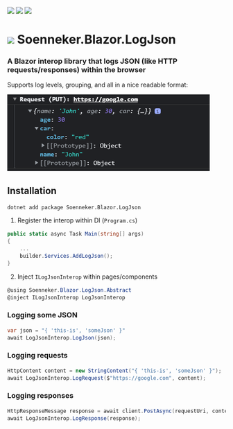 [![](https://img.shields.io/nuget/v/Soenneker.Blazor.LogJson.svg?style=for-the-badge)](https://www.nuget.org/packages/Soenneker.Blazor.LogJson/)
[![](https://img.shields.io/github/actions/workflow/status/soenneker/soenneker.blazor.logjson/publish-package.yml?style=for-the-badge)](https://github.com/soenneker/soenneker.blazor.logjson/actions/workflows/publish-package.yml)
[![](https://img.shields.io/nuget/dt/Soenneker.Blazor.LogJson.svg?style=for-the-badge)](https://www.nuget.org/packages/Soenneker.Blazor.LogJson/)

# ![](https://user-images.githubusercontent.com/4441470/224455560-91ed3ee7-f510-4041-a8d2-3fc093025112.png) Soenneker.Blazor.LogJson
### A Blazor interop library that logs JSON (like HTTP requests/responses) within the browser

Supports log levels, grouping, and all in a nice readable format:

![](https://github.com/soenneker/soenneker.blazor.logjson/raw/main/READMEimg.png)

## Installation

```
dotnet add package Soenneker.Blazor.LogJson
```

1. Register the interop within DI (`Program.cs`)

```csharp
public static async Task Main(string[] args)
{
    ...
    builder.Services.AddLogJson();
}
```

2. Inject `ILogJsonInterop` within pages/components

```csharp
@using Soenneker.Blazor.LogJson.Abstract
@inject ILogJsonInterop LogJsonInterop
```

### Logging some JSON 
```csharp
var json = "{ 'this-is', 'someJson' }"
await LogJsonInterop.LogJson(json);
```

### Logging requests

```csharp
HttpContent content = new StringContent("{ 'this-is', 'someJson' }");
await LogJsonInterop.LogRequest($"https://google.com", content);
```

### Logging responses
```csharp
HttpResponseMessage response = await client.PostAsync(requestUri, content);
await LogJsonInterop.LogResponse(response);
```